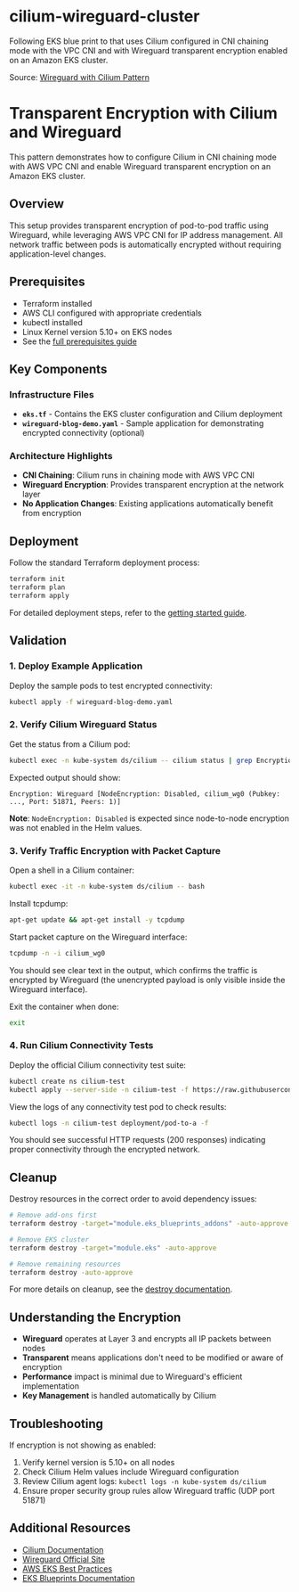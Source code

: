 # cilium-wireguard-cluster
Following EKS blue print to that uses Cilium configured in CNI chaining mode with the VPC CNI and with Wireguard transparent encryption enabled on an Amazon EKS cluster.

Source: [Wireguard with Cilium Pattern](https://aws-ia.github.io/terraform-aws-eks-blueprints/patterns/network/wireguard-with-cilium/)
# Transparent Encryption with Cilium and Wireguard

This pattern demonstrates how to configure Cilium in CNI chaining mode with AWS VPC CNI and enable Wireguard transparent encryption on an Amazon EKS cluster.

## Overview

This setup provides transparent encryption of pod-to-pod traffic using Wireguard, while leveraging AWS VPC CNI for IP address management. All network traffic between pods is automatically encrypted without requiring application-level changes.

## Prerequisites

- Terraform installed
- AWS CLI configured with appropriate credentials
- kubectl installed
- Linux Kernel version 5.10+ on EKS nodes
- See the [full prerequisites guide](https://aws-ia.github.io/terraform-aws-eks-blueprints/getting-started/#prerequisites)

## Key Components

### Infrastructure Files

- **`eks.tf`** - Contains the EKS cluster configuration and Cilium deployment
- **`wireguard-blog-demo.yaml`** - Sample application for demonstrating encrypted connectivity (optional)

### Architecture Highlights

- **CNI Chaining**: Cilium runs in chaining mode with AWS VPC CNI
- **Wireguard Encryption**: Provides transparent encryption at the network layer
- **No Application Changes**: Existing applications automatically benefit from encryption

## Deployment

Follow the standard Terraform deployment process:

```bash
terraform init
terraform plan
terraform apply
```

For detailed deployment steps, refer to the [getting started guide](https://aws-ia.github.io/terraform-aws-eks-blueprints/getting-started/#prerequisites).

## Validation

### 1. Deploy Example Application

Deploy the sample pods to test encrypted connectivity:

```bash
kubectl apply -f wireguard-blog-demo.yaml
```

### 2. Verify Cilium Wireguard Status

Get the status from a Cilium pod:

```bash
kubectl exec -n kube-system ds/cilium -- cilium status | grep Encryption
```

Expected output should show:
```
Encryption: Wireguard [NodeEncryption: Disabled, cilium_wg0 (Pubkey: ..., Port: 51871, Peers: 1)]
```

**Note**: `NodeEncryption: Disabled` is expected since node-to-node encryption was not enabled in the Helm values.

### 3. Verify Traffic Encryption with Packet Capture

Open a shell in a Cilium container:

```bash
kubectl exec -it -n kube-system ds/cilium -- bash
```

Install tcpdump:

```bash
apt-get update && apt-get install -y tcpdump
```

Start packet capture on the Wireguard interface:

```bash
tcpdump -n -i cilium_wg0
```

You should see clear text in the output, which confirms the traffic is encrypted by Wireguard (the unencrypted payload is only visible inside the Wireguard interface).

Exit the container when done:

```bash
exit
```

### 4. Run Cilium Connectivity Tests

Deploy the official Cilium connectivity test suite:

```bash
kubectl create ns cilium-test
kubectl apply --server-side -n cilium-test -f https://raw.githubusercontent.com/cilium/cilium/v1.14.1/examples/kubernetes/connectivity-check/connectivity-check.yaml
```

View the logs of any connectivity test pod to check results:

```bash
kubectl logs -n cilium-test deployment/pod-to-a -f
```

You should see successful HTTP requests (200 responses) indicating proper connectivity through the encrypted network.

## Cleanup

Destroy resources in the correct order to avoid dependency issues:

```bash
# Remove add-ons first
terraform destroy -target="module.eks_blueprints_addons" -auto-approve

# Remove EKS cluster
terraform destroy -target="module.eks" -auto-approve

# Remove remaining resources
terraform destroy -auto-approve
```

For more details on cleanup, see the [destroy documentation](https://aws-ia.github.io/terraform-aws-eks-blueprints/getting-started/#destroy).

## Understanding the Encryption

- **Wireguard** operates at Layer 3 and encrypts all IP packets between nodes
- **Transparent** means applications don't need to be modified or aware of encryption
- **Performance** impact is minimal due to Wireguard's efficient implementation
- **Key Management** is handled automatically by Cilium

## Troubleshooting

If encryption is not showing as enabled:

1. Verify kernel version is 5.10+ on all nodes
2. Check Cilium Helm values include Wireguard configuration
3. Review Cilium agent logs: `kubectl logs -n kube-system ds/cilium`
4. Ensure proper security group rules allow Wireguard traffic (UDP port 51871)

## Additional Resources

- [Cilium Documentation](https://docs.cilium.io/)
- [Wireguard Official Site](https://www.wireguard.com/)
- [AWS EKS Best Practices](https://aws.github.io/aws-eks-best-practices/)
- [EKS Blueprints Documentation](https://aws-ia.github.io/terraform-aws-eks-blueprints/)